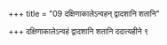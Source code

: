 +++
title = "09 दक्षिणाकालेऽन्वहन् द्वादशानि शतानि"

+++
दक्षिणाकालेऽन्वहं द्वादशानि शतानि ददात्यहीने ९